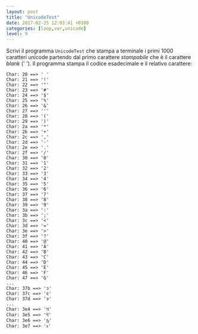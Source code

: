 ```yaml
---
layout: post
title: "UnicodeTest"
date: 2017-02-25 12:03:41 +0100
categories: [loop,var,unicode]
level: 9
---
```


Scrivi il programma `UnicodeTest` che stampa a terminale i primi 1000 caratteri unicode partendo dal primo carattere *stampabile* che è il carattere *blank* (' '). Il programma stampa il codice esadecimale e il relativo carattere:

~~~text
Char: 20 ==> ' '
Char: 21 ==> '!'
Char: 22 ==> '"'
Char: 23 ==> '#'
Char: 24 ==> '$'
Char: 25 ==> '%'
Char: 26 ==> '&'
Char: 27 ==> '''
Char: 28 ==> '('
Char: 29 ==> ')'
Char: 2a ==> '*'
Char: 2b ==> '+'
Char: 2c ==> ','
Char: 2d ==> '-'
Char: 2e ==> '.'
Char: 2f ==> '/'
Char: 30 ==> '0'
Char: 31 ==> '1'
Char: 32 ==> '2'
Char: 33 ==> '3'
Char: 34 ==> '4'
Char: 35 ==> '5'
Char: 36 ==> '6'
Char: 37 ==> '7'
Char: 38 ==> '8'
Char: 39 ==> '9'
Char: 3a ==> ':'
Char: 3b ==> ';'
Char: 3c ==> '<'
Char: 3d ==> '='
Char: 3e ==> '>'
Char: 3f ==> '?'
Char: 40 ==> '@'
Char: 41 ==> 'A'
Char: 42 ==> 'B'
Char: 43 ==> 'C'
Char: 44 ==> 'D'
Char: 45 ==> 'E'
Char: 46 ==> 'F'
Char: 47 ==> 'G'
...
Char: 37b ==> 'ͻ'
Char: 37c ==> 'ͼ'
Char: 37d ==> 'ͽ'
...
Char: 3e4 ==> 'Ϥ'
Char: 3e5 ==> 'ϥ'
Char: 3e6 ==> 'Ϧ'
Char: 3e7 ==> 'ϧ'

~~~
